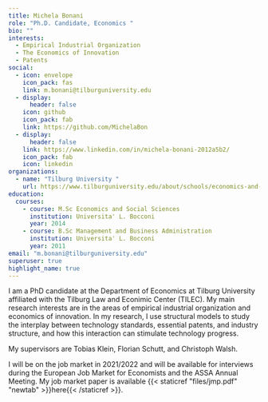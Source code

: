 ```yaml
---
title: Michela Bonani
role: "Ph.D. Candidate, Economics "
bio: ""
interests:
  - Empirical Industrial Organization
  - The Economics of Innovation
  - Patents
social:
  - icon: envelope
    icon_pack: fas
    link: m.bonani@tilburguniversity.edu
  - display:
      header: false
    icon: github
    icon_pack: fab
    link: https://github.com/MichelaBon
  - display:
      header: false
    link: https://www.linkedin.com/in/michela-bonani-2012a5b2/
    icon_pack: fab
    icon: linkedin
organizations:
  - name: "Tilburg University "
    url: https://www.tilburguniversity.edu/about/schools/economics-and-management
education:
  courses:
    - course: M.Sc Economics and Social Sciences
      institution: Universita' L. Bocconi
      year: 2014
    - course: B.Sc Management and Business Administration
      institution: Universita' L. Bocconi
      year: 2011
email: "m.bonani@tilburguniversity.edu"
superuser: true
highlight_name: true
---
```


I am a PhD candidate at the Department of Economics at Tilburg University affiliated with the Tilburg Law and Econimic Center (TILEC). My main research interests are in the areas of empirical industrial organization and economics of innovation. In my research, I use structural models to study the interplay between technology standards, essential patents, and industry structure, and how this interaction can stimulate technology progress.

My supervisors are Tobias Klein, Florian Schutt, and Christoph Walsh.

I will be on the job market in 2021/2022 and will be available for interviews during the European Job Market for Economists and the ASSA Annual Meeting. My job market paper is available {{< staticref "files/jmp.pdf" "newtab" >}}here{{< /staticref >}}. 
